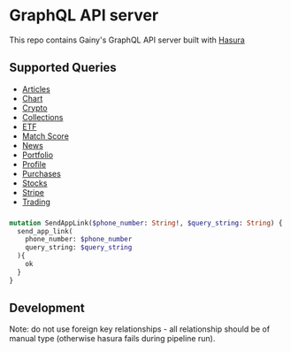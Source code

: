 # GraphQL API server

This repo contains Gainy's GraphQL API server built with [Hasura](https://hasura.io/)

## Supported Queries

- [Articles](docs/articles.md)
- [Chart](docs/chart.md)
- [Crypto](docs/crypto.md)
- [Collections](docs/collections.md)
- [ETF](docs/etf.md)
- [Match Score](docs/match_score.md)
- [News](docs/news.md)
- [Portfolio](docs/portfolio.md)
- [Profile](docs/profile.md)
- [Purchases](docs/purchases.md)
- [Stocks](docs/stocks.md)
- [Stripe](docs/stripe.md)
- [Trading](docs/trading.md)

### 
```graphql
mutation SendAppLink($phone_number: String!, $query_string: String) {
  send_app_link(
    phone_number: $phone_number
    query_string: $query_string
  ){
    ok
  }
}
```
## Development
Note: do not use foreign key relationships - all relationship should be of manual type (otherwise hasura fails during pipeline run).
